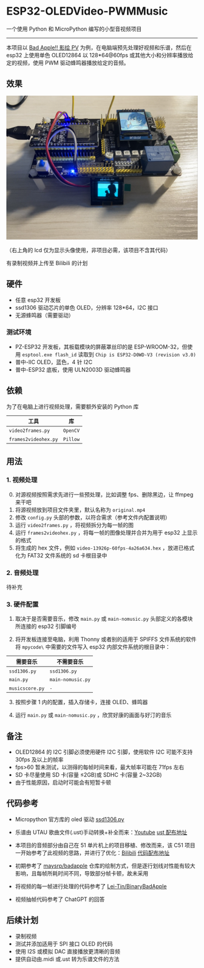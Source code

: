 # ESP32-OLEDVideo-PWMMusic

一个使用 Python 和 MicroPython 编写的小型音视频项目

---

本项目以 [Bad Apple!! 影绘 PV](https://www.bilibili.com/video/BV1x5411o7Kn) 为例，在电脑端预先处理好视频和乐谱，然后在 esp32 上使用单色 OLED12864 以 128\*64@60fps 或其他大小和分辨率播放给定的视频，使用 PWM 驱动蜂鸣器播放给定的音频。

## 效果

![效果图片](demo.png)

（右上角的 lcd 仅为显示头像使用，非项目必需，该项目不含其代码）

有录制视频并上传至 Bilibili 的计划

## 硬件

- 任意 esp32 开发板
- ssd1306 驱动芯片的单色 OLED，分辨率 128\*64，I2C 接口
- 无源蜂鸣器（需要驱动）

### 测试环境

- PZ-ESP32 开发板，其板载模块的屏蔽罩丝印的是 ESP-WROOM-32，但使用 `esptool.exe flash_id` 读取到 `Chip is ESP32-D0WD-V3 (revision v3.0)`
- 普中-IIC OLED，蓝色，4 针 I2C
- 普中-ESP32 底板，使用 ULN2003D 驱动蜂鸣器

## 依赖

为了在电脑上进行视频处理，需要额外安装的 Python 库

| 工具                 | 库       |
| -------------------- | -------- |
| `video2frames.py`    | `OpenCV` |
| `frames2videohex.py` | `Pillow` |

## 用法

### 1. 视频处理

0. 对源视频按照需求先进行一些预处理，比如调整 fps、删除黑边，让 ffmpeg 来干吧
1. 将源视频放到项目文件夹里，默认名称为 `original.mp4`
2. 修改 `config.py` 头部的参数，以符合需求（参考文件内配置说明）
3. 运行 `video2frames.py` ，将视频拆分为每一帧的图
4. 运行 `frames2videohex.py` ，将每一帧的图像处理并合并为用于 esp32 上显示的格式
5. 将生成的 hex 文件，例如 `video-13926p-60fps-4a26a634.hex` ，放进已格式化为 FAT32 文件系统的 sd 卡根目录中

### 2. 音频处理

待补充

### 3. 硬件配置

1. 取决于是否需要音乐，修改 `main.py` 或 `main-nomusic.py` 头部定义的各模块所连接的 esp32 引脚编号

2. 将开发板连接至电脑，利用 Thonny 或者别的适用于 SPIFFS 文件系统的软件将 `mpycode\` 中需要的文件写入 esp32 内部文件系统的根目录中：

| 需要音乐        | 不需要音乐        |
| --------------- | ----------------- |
| `ssd1306.py`    | `ssd1306.py`      |
| `main.py`       | `main-nomusic.py` |
| `musicscore.py` | `-`               |

3. 按照步骤 1 内的配置，插入存储卡，连接 OLED、蜂鸣器

4. 运行 `main.py` 或 `main-nomusic.py` ，欣赏好康的画面与好汀的音乐

## 备注

- OLED12864 的 I2C 引脚必须使用硬件 I2C 引脚，使用软件 I2C 可能不支持 30fps 及以上的帧率
- fps>60 暂未测试，以测得的每帧时间来看，最大帧率可能在 71fps 左右
- SD 卡尽量使用 SD 卡(容量 ≤2GB)或 SDHC 卡(容量 2~32GB)
- 由于性能原因，启动时可能会有短暂卡顿

## 代码参考

- Micropython 官方库的 oled 驱动 [ssd1306.py](https://github.com/micropython/micropython-lib/blob/master/micropython/drivers/display/ssd1306/ssd1306.py)

- 乐谱由 UTAU 歌曲文件(.ust)手动转换+补全而来：[Youtube](https://www.youtube.com/watch?v=GPnS1vDhqPc) [ust 配布地址](http://www.mediafire.com/?83drvmwkvifdja1)

- 本项目的音频部分由自己在 51 单片机上的项目移植、修改而来，该 C51 项目一开始参考了此视频的思路，并进行了优化：[Bilibili](https://www.bilibili.com/video/BV1sa411b7U3/) [代码配布地址](https://pan.baidu.com/s/18flDyiLVOPmjuAXGkhvKNQ?pwd=imkn)

- 初期参考了 [maysrp/badapple](https://github.com/maysrp/badapple) 仓库的绘制方式，但是逐行划线对性能有较大影响，且每帧所耗时间不同，导致部分帧卡顿，故未采用

- 将视频的每一帧进行处理的代码参考了 [Lei-Tin/BinaryBadApple](https://github.com/Lei-Tin/BinaryBadApple)

- 视频抽帧代码参考了 ChatGPT 的回答

## 后续计划

- 录制视频
- 测试并添加适用于 SPI 接口 OLED 的代码
- 使用 I2S 或模拟 DAC 直接播放更清晰的音频
- 提供自动由.midi 或.ust 转为乐谱文件的方法
